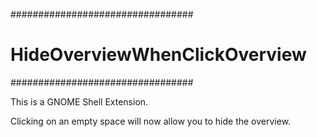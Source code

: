 #################################
# HideOverviewWhenClickOverview #
#################################

This is a GNOME Shell Extension.

Clicking on an empty space will now allow you to hide the overview.
